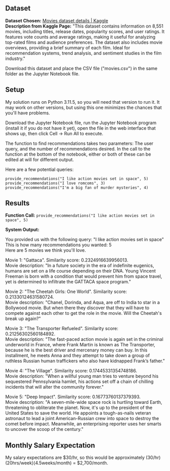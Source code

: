## Dataset
<b>Dataset Chosen:</b> [Movies dataset details | Kaggle](https://www.kaggle.com/datasets/sachinkumar62/movies-details) <br>
<b>Description from Kaggle Page:</b> "This dataset contains information on 8,551 movies, including titles, release dates, popularity scores, and user ratings. It features vote counts and average ratings, making it useful for analyzing top-rated films and audience preferences. The dataset also includes movie overviews, providing a brief summary of each film. Ideal for recommendation systems, trend analysis, and sentiment studies in the film industry."

Download this dataset and place the CSV file ("movies.csv") in the same folder as the Jupyter Notebook file.

## Setup

My solution runs on Python 3.11.5, so you will need that version to run it. It may work on other versions, but using this one minimizes the chances that you'll have problems.

Download the Jupyter Notebook file, run the Jupyter Notebook program (install it if you do not have it yet), open the file in the web interface that shows up, then click Cell -> Run All to execute. 

The function to find recommendations takes two parameters: The user query, and the number of recommendations desired. In the call to the function at the bottom of the notebook, either or both of these can be edited at will for different output.

Here are a few potential queries:

`provide_recommendations("I like action movies set in space", 5)` <br>
`provide_recommendations("I love romcoms", 3)` <br>
`provide_recommendations("I'm a big fan of murder mysteries", 4)` <br>

## Results

<b>Function Call:</b> `provide_recommendations("I like action movies set in space", 5)`

<b>System Output:</b>

You provided us with the following query: "I like action movies set in space" <br>
This is how many recommendations you wanted: 5 <br>
Here are 5 movies we think you'll love. 

Movie 1: "Gattaca". Similarity score: 0.2324916639956013. <br>
Movie description: "In a future society in the era of indefinite eugenics, humans are set on a life course depending on their DNA. Young Vincent Freeman is born with a condition that would prevent him from space travel, yet is determined to infiltrate the GATTACA space program." 

Movie 2: "The Cheetah Girls: One World". Similarity score: 0.21330124631580724. <br>
Movie description: "Chanel, Dorinda, and Aqua, are off to India to star in a Bollywood movie. But when there they discover that they will have to compete against each other to get the role in the movie. Will the Cheetah's break up again?" 

Movie 3: "The Transporter Refueled". Similarity score: 0.21256302560184892. <br>
Movie description: "The fast-paced action movie is again set in the criminal underworld in France, where Frank Martin is known as The Transporter, because he is the best driver and mercenary money can buy. In this installment, he meets Anna and they attempt to take down a group of ruthless Russian human traffickers who also have kidnapped Frank’s father." 

Movie 4: "The Village". Similarity score: 0.17445331354748186. <br>
Movie description: "When a willful young man tries to venture beyond his sequestered Pennsylvania hamlet, his actions set off a chain of chilling incidents that will alter the community forever." 

Movie 5: "Deep Impact". Similarity score: 0.16773760137379393. <br>
Movie description: "A seven-mile-wide space rock is hurtling toward Earth, threatening to obliterate the planet. Now, it's up to the president of the United States to save the world. He appoints a tough-as-nails veteran astronaut to lead a joint American-Russian crew into space to destroy the comet before impact. Meanwhile, an enterprising reporter uses her smarts to uncover the scoop of the century." 

## Monthly Salary Expectation
My salary expectations are <span>&dollar;</span>30/hr, so this would be approximately (30/hr)(20hrs/week)(4.5weeks/month) = <span>&dollar;</span>2,700/month.